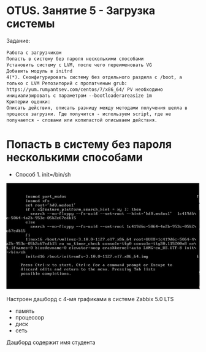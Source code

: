 # OTUS. Занятие 5 - Загрузка системы

Задание:
```
Работа с загрузчиком
Попасть в систему без пароля несколькими способами
Установить систему с LVM, после чего переименовать VG
Добавить модуль в initrd
4(*). Сконфигурировать систему без отдельного раздела с /boot, а только с LVM Репозиторий с пропатченым grub: https://yum.rumyantsev.com/centos/7/x86_64/ PV необходимо инициализировать с параметром --bootloaderareasize 1m
Критерии оценки:
Описать действия, описать разницу между методами получения шелла в процессе загрузки. Где получится - используем script, где не получается - словами или копипастой описываем действия.
```

# Попасть в систему без пароля несколькими способами

- Способ 1. init=/bin/sh

![](pics/picture1.jpg)


Настроен дашборд с 4-мя графиками в системе Zabbix 5.0 LTS
- память
- процессор
- диск
- сеть

Дашборд содержит имя студента

